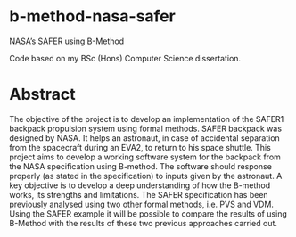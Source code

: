 # b-method-nasa-safer
NASA’s SAFER using B-Method

Code based on my BSc (Hons) Computer Science dissertation.

# Abstract

The objective of the project is to develop an implementation of the SAFER1 backpack propulsion system using formal methods. SAFER backpack was designed by NASA. It helps an astronaut, in case of accidental separation from the spacecraft during an EVA2, to return to his space shuttle. This project aims to develop a working software system for the backpack from the NASA specification using B-method. The software should response properly (as stated in the specification) to inputs given by the astronaut.
A key objective is to develop a deep understanding of how the B-method works, its strengths and limitations. The SAFER specification has been previously analysed using two other formal methods, i.e. PVS and VDM. Using the SAFER example it will be possible to compare the results of using B-Method with the results of these two previous approaches carried out.
